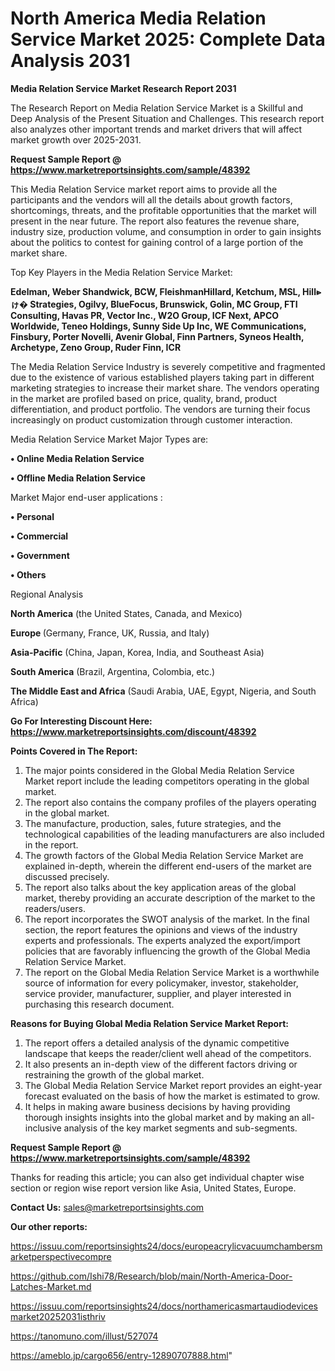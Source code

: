 # North America Media Relation Service Market 2025: Complete Data Analysis 2031

<strong>Media Relation Service Market Research Report 2031</strong>

The Research Report on Media Relation Service Market is a Skillful and Deep Analysis of the Present Situation and Challenges. This research report also analyzes other important trends and market drivers that will affect market growth over 2025-2031.

<strong>Request Sample Report @ <a href=https://www.marketreportsinsights.com/sample/48392>https://www.marketreportsinsights.com/sample/48392</a></strong>

This Media Relation Service market report aims to provide all the participants and the vendors will all the details about growth factors, shortcomings, threats, and the profitable opportunities that the market will present in the near future. The report also features the revenue share, industry size, production volume, and consumption in order to gain insights about the politics to contest for gaining control of a large portion of the market share.

Top Key Players in the Media Relation Service Market:

<strong>Edelman, Weber Shandwick, BCW, FleishmanHillard, Ketchum, MSL, Hill⩺ゖ� Strategies, Ogilvy, BlueFocus, Brunswick, Golin, MC Group, FTI Consulting, Havas PR, Vector Inc., W2O Group, ICF Next, APCO Worldwide, Teneo Holdings, Sunny Side Up Inc, WE Communications, Finsbury, Porter Novelli, Avenir Global, Finn Partners, Syneos Health, Archetype, Zeno Group, Ruder Finn, ICR</strong>

The Media Relation Service Industry is severely competitive and fragmented due to the existence of various established players taking part in different marketing strategies to increase their market share. The vendors operating in the market are profiled based on price, quality, brand, product differentiation, and product portfolio. The vendors are turning their focus increasingly on product customization through customer interaction.

Media Relation Service Market Major Types are:

<strong>•  Online Media Relation Service

•  Offline Media Relation Service</strong>

Market Major end-user applications :

<strong>•  Personal

•  Commercial

•  Government

•  Others</strong>

Regional Analysis

</u><strong><b>North America</b></strong> (the United States, Canada, and Mexico)

<strong><b>Europe </b></strong>(Germany, France, UK, Russia, and Italy)

<strong><b>Asia-Pacific</b></strong> (China, Japan, Korea, India, and Southeast Asia)

<strong><b>South America</b></strong> (Brazil, Argentina, Colombia, etc.)

<strong><b>The Middle East and Africa</b></strong> (Saudi Arabia, UAE, Egypt, Nigeria, and South Africa)

<strong>Go For Interesting Discount Here: <a href=https://www.marketreportsinsights.com/discount/48392>https://www.marketreportsinsights.com/discount/48392</a></strong>

<strong>Points Covered in The Report:</strong>
<ol>
  <li>The major points considered in the Global Media Relation Service Market report include the leading competitors operating in the global market.</li>
  <li>The report also contains the company profiles of the players operating in the global market.</li>
  <li>The manufacture, production, sales, future strategies, and the technological capabilities of the leading manufacturers are also included in the report.</li>
  <li>The growth factors of the Global Media Relation Service Market are explained in-depth, wherein the different end-users of the market are discussed precisely.</li>
  <li>The report also talks about the key application areas of the global market, thereby providing an accurate description of the market to the readers/users.</li>
  <li>The report incorporates the SWOT analysis of the market. In the final section, the report features the opinions and views of the industry experts and professionals. The experts analyzed the export/import policies that are favorably influencing the growth of the Global Media Relation Service Market.</li>
  <li>The report on the Global Media Relation Service Market is a worthwhile source of information for every policymaker, investor, stakeholder, service provider, manufacturer, supplier, and player interested in purchasing this research document.</li>
</ol>
<strong>Reasons for Buying Global Media Relation Service Market Report:</strong>

<ol>
  <li>The report offers a detailed analysis of the dynamic competitive landscape that keeps the reader/client well ahead of the competitors.</li>
  <li>It also presents an in-depth view of the different factors driving or restraining the growth of the global market.</li>
  <li>The Global Media Relation Service Market report provides an eight-year forecast evaluated on the basis of how the market is estimated to grow.</li>
  <li>It helps in making aware business decisions by having providing thorough insights insights into the global market and by making an all-inclusive analysis of the key market segments and sub-segments.</li>
</ol>
<strong>Request Sample Report @ <a href=https://www.marketreportsinsights.com/sample/48392>https://www.marketreportsinsights.com/sample/48392</a></strong>


Thanks for reading this article; you can also get individual chapter wise section or region wise report version like Asia, United States, Europe.

<strong>Contact Us:</strong>
sales@marketreportsinsights.com

<strong>Our other reports:</strong>

<a href=https://issuu.com/reportsinsights24/docs/europeacrylicvacuumchambersmarketperspectivecompre>https://issuu.com/reportsinsights24/docs/europeacrylicvacuumchambersmarketperspectivecompre</a>

<a href=https://github.com/Ishi78/Research/blob/main/North-America-Door-Latches-Market.md>https://github.com/Ishi78/Research/blob/main/North-America-Door-Latches-Market.md</a>

<a href=https://issuu.com/reportsinsights24/docs/northamericasmartaudiodevicesmarket20252031isthriv>https://issuu.com/reportsinsights24/docs/northamericasmartaudiodevicesmarket20252031isthriv</a>

<a href=https://tanomuno.com/illust/527074>https://tanomuno.com/illust/527074</a>

<a href=https://ameblo.jp/cargo656/entry-12890707888.html>https://ameblo.jp/cargo656/entry-12890707888.html</a>"
